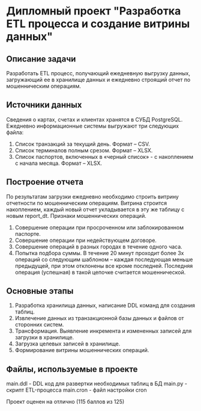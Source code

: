 # Дипломный проект "Разработка ETL процесса и создание витрины данных"

## Описание задачи
Разработать ETL процесс, получающий ежедневную выгрузку данных, загружающий ее в хранилище данных и ежедневно строящий отчет по мошенническим операциям.

## Источники данных
Сведения о картах, счетах и клиентах хранятся в СУБД PostgreSQL.
Ежедневно информационные системы выгружают три следующих файла:
1. Список транзакций за текущий день. Формат – CSV.
2. Список терминалов полным срезом. Формат – XLSX.
3. Список паспортов, включенных в «черный список» - с накоплением с начала месяца. Формат – XLSX.

## Построение отчета
По результатам загрузки ежедневно необходимо строить витрину отчетности по мошенническим операциям. Витрина строится накоплением, каждый новый отчет укладывается в эту же таблицу с новым report_dt.
Признаки мошеннических операций.
1. Совершение операции при просроченном или заблокированном паспорте.
2. Совершение операции при недействующем договоре.
3. Совершение операций в разных городах в течение одного часа.
4. Попытка подбора суммы. В течение 20 минут проходит более 3х операций со следующим шаблоном – каждая последующая меньше предыдущей, при этом отклонены все кроме последней. Последняя операция (успешная) в такой цепочке считается мошеннической.

## Основные этапы 
1. Разработка хранилища данных, написание DDL команд для создания таблиц.
2. Извлечение данных из транзакционной базы данных и файлов от сторонних систем.
3. Трансформация. Выявление инкремента и измененных записей для загрузки в хранилище.
4. Загрузка целевых записей в хранилище.
5. Формирование витрины мошеннических операций.


## Файлы, используемые в проекте
main.ddl - DDL код для развертки необходимых таблиц в БД
main.py - скрипт ETL-процесса
main.cron - файл настройки cron

Проект оценен на отлично (115 баллов из 125)